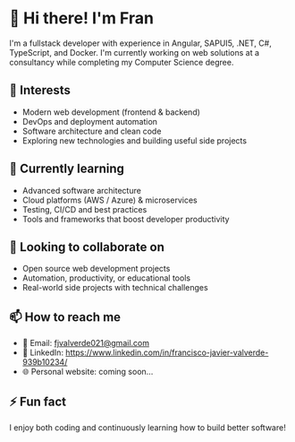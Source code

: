 # 👋 Hi there! I'm Fran

I'm a fullstack developer with experience in Angular, SAPUI5, .NET, C#, TypeScript, and Docker. I'm currently working on web solutions at a consultancy while completing my Computer Science degree.

## 👀 Interests
- Modern web development (frontend & backend)
- DevOps and deployment automation
- Software architecture and clean code
- Exploring new technologies and building useful side projects

## 🌱 Currently learning
- Advanced software architecture
- Cloud platforms (AWS / Azure) & microservices
- Testing, CI/CD and best practices
- Tools and frameworks that boost developer productivity

## 💞️ Looking to collaborate on
- Open source web development projects
- Automation, productivity, or educational tools
- Real-world side projects with technical challenges

## 📫 How to reach me
- 📧 Email: fjvalverde021@gmail.com
- 💼 LinkedIn: https://www.linkedin.com/in/francisco-javier-valverde-939b10234/
- 🌐 Personal website: coming soon...

## ⚡ Fun fact
I enjoy both coding and continuously learning how to build better software!
